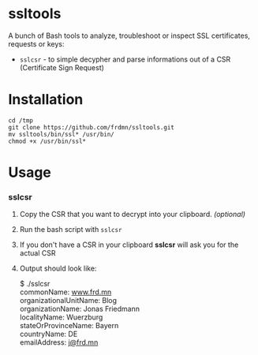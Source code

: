 ssltools 
========

A bunch of Bash tools to analyze, troubleshoot or inspect SSL certificates, requests or keys:

* `sslcsr` - to simple decypher and parse informations out of a CSR (Certificate Sign Request)

# Installation

    cd /tmp
    git clone https://github.com/frdmn/ssltools.git
    mv ssltools/bin/ssl* /usr/bin/
    chmod +x /usr/bin/ssl* 

# Usage

### sslcsr

1. Copy the CSR that you want to decrypt into your clipboard. _(optional)_
1. Run the bash script with `sslcsr`
1. If you don't have a CSR in your clipboard __sslcsr__ will ask you for the actual CSR
1. Output should look like:

    $ ./sslcsr  
    commonName: www.frd.mn  
    organizationalUnitName: Blog  
    organizationName: Jonas Friedmann  
    localityName: Wuerzburg  
    stateOrProvinceName: Bayern  
    countryName: DE  
    emailAddress: j@frd.mn  

